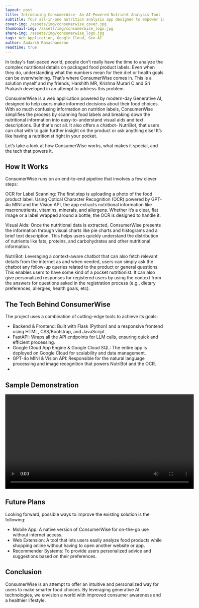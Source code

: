 ```yaml
---
layout: post
title: Introducing ConsumerWise- An AI-Powered Nutrient Analysis Tool
subtitle: Your all-in-one nutrition analysis app designed to empower informed decisions about your diet.
cover-img: /assets/img/consumerwise_cover.jpg
thumbnail-img: /assets/img/consumerwise_logo.jpg
share-img: /assets/img/consumerwise_logo.jpg
tags: Web Application, Google Cloud, Gen-AI
author: Aadarsh Ramachandran
readtime: true
---
```

In today's fast-paced world, people don’t really have the time to analyze the complex nutritional details on packaged food product labels. Even when they do, understanding what the numbers mean for their diet or health goals can be overwhelming. That’s where ConsumerWise comes in. This is a solution myself and my friends, Harshith MR, Krishna Murari C and Sri Prakash developed in an attempt to address this problem.

ConsumerWise is a web application powered by modern-day Generative AI, designed to help users make informed decisions about their food choices. With so much confusing information on nutrition labels, ConsumerWise simplifies the process by scanning food labels and breaking down the nutritional information into easy-to-understand visual aids and text descriptions. But that's not all. It also offers a chatbot- NutriBot, that users can chat with to gain further insight on the product or ask anything else! It’s like having a nutritionist right in your pocket.

Let’s take a look at how ConsumerWise works, what makes it special, and the tech that powers it.

## How It Works
ConsumerWise runs on an end-to-end pipeline that involves a few clever steps:

OCR for Label Scanning: The first step is uploading a photo of the food product label. Using Optical Character Recognition (OCR) powered by GPT-4o MINI and the Vision API, the app extracts nutritional information like macronutrients, vitamins, minerals, and allergens. Whether it’s a clear, flat image or a label wrapped around a bottle, the OCR is designed to handle it.

Visual Aids: Once the nutritional data is extracted, ConsumerWise presents the information through visual charts like pie charts and histograms and a brief text description. This helps users quickly understand the distribution of nutrients like fats, proteins, and carbohydrates and other nutritional information.

NutriBot: Leveraging a context-aware chatbot that can also fetch relevant details from the internet as and when needed, users can simply ask the chatbot any follow-up queries related to the product or general questions. This enables users to have some kind of a pocket nutritionist. It can also give personalized responses for registered users by using the context from the answers for questions asked in the registration process (e.g., dietary preferences, allergies, health goals, etc).


## The Tech Behind ConsumerWise
The project uses a combination of cutting-edge tools to achieve its goals:

- Backend & Frontend: Built with Flask (Python) and a responsive frontend using HTML, CSS/Bootstrap, and JavaScript.
- FastAPI: Wraps all the API endpoints for LLM calls, ensuring quick and efficient processing.
- Google Cloud App Engine & Google Cloud SQL: The entire app is deployed on Google Cloud for scalability and data management.
- GPT-4o MINI & Vision API: Responsible for the natural language processing and image recognition that powers NutriBot and the OCR.
- 

## Sample Demonstration
<video width="600" controls>
  <source src="/assets/consumerwise_demo.mp4" type="video/mp4">
  Your browser does not support the video tag.
</video>

## Future Plans

Looking forward, possible ways to improve the existing solution is the following:

- Mobile App: A native version of ConsumerWise for on-the-go use without internet access.
- Web Extension: A tool that lets users easily analyze food products while shopping online without having to open another website or app.
- Recommender Systems: To provide users personalized advice and suggestions based on their preferences.

## Conclusion

ConsumerWise is an attempt to offer an intuitive and personalized way for users to make smarter food choices. By leveraging generative AI technologies, we envision a world with improved consumer awareness and a healthier lifestyle.
